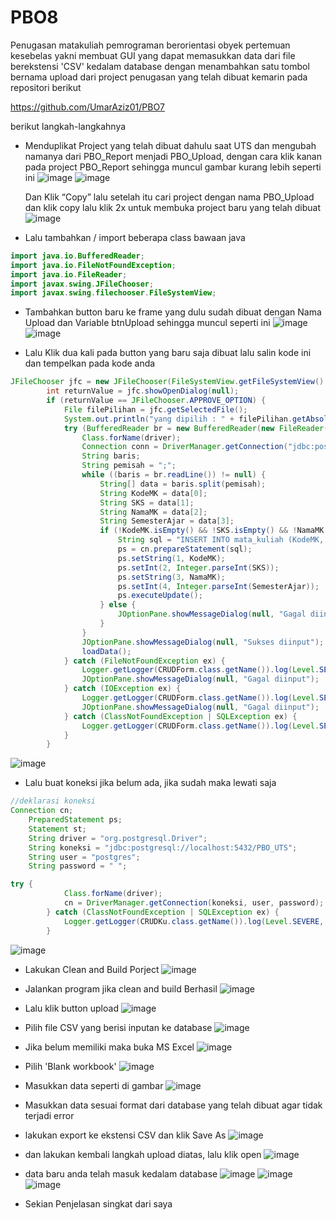 # PBO8
Penugasan matakuliah pemrograman berorientasi obyek pertemuan kesebelas yakni membuat GUI yang dapat memasukkan data dari file berekstensi 'CSV' kedalam database dengan menambahkan satu tombol bernama upload dari project penugasan yang telah dibuat kemarin pada repositori berikut 

https://github.com/UmarAziz01/PBO7 

berikut langkah-langkahnya

- Menduplikat Project yang telah dibuat dahulu saat UTS dan mengubah namanya dari PBO_Report menjadi PBO_Upload, dengan cara klik kanan pada project PBO_Report sehingga muncul gambar kurang lebih seperti ini
  ![image](https://github.com/user-attachments/assets/23ace3f3-9ff6-4296-9d20-9246b001d383)
  ![image](https://github.com/user-attachments/assets/c8f84e6a-4408-434d-8043-1b5237af215d)

  Dan Klik “Copy” lalu setelah itu cari project dengan nama PBO_Upload dan klik copy lalu klik 2x untuk membuka project baru yang telah dibuat
  ![image](https://github.com/user-attachments/assets/52150f41-9646-48f2-9df1-83fb8b080e24)


- Lalu tambahkan /  import beberapa class bawaan java
```java
import java.io.BufferedReader;
import java.io.FileNotFoundException;
import java.io.FileReader;
import javax.swing.JFileChooser;
import javax.swing.filechooser.FileSystemView;
```

  - Tambahkan button baru ke frame yang dulu sudah dibuat dengan Nama Upload dan Variable btnUpload sehingga muncul seperti ini
    ![image](https://github.com/user-attachments/assets/42c357c1-d697-48a1-ad19-3383f3e20344)
    ![image](https://github.com/user-attachments/assets/cd01984c-a24a-4a78-a3b4-5f9b51015dc8)

  - Lalu Klik dua kali pada button yang baru saja dibuat lalu salin kode ini dan tempelkan pada kode anda

```java
JFileChooser jfc = new JFileChooser(FileSystemView.getFileSystemView().getHomeDirectory());
        int returnValue = jfc.showOpenDialog(null);
        if (returnValue == JFileChooser.APPROVE_OPTION) {
            File filePilihan = jfc.getSelectedFile();
            System.out.println("yang dipilih : " + filePilihan.getAbsolutePath());
            try (BufferedReader br = new BufferedReader(new FileReader(filePilihan))) {
                Class.forName(driver);
                Connection conn = DriverManager.getConnection("jdbc:postgresql://localhost:5432/PBO_UTS", "postgres", " ");
                String baris;
                String pemisah = ";";
                while ((baris = br.readLine()) != null) {
                    String[] data = baris.split(pemisah);
                    String KodeMK = data[0];
                    String SKS = data[1];
                    String NamaMK = data[2];
                    String SemesterAjar = data[3];
                    if (!KodeMK.isEmpty() && !SKS.isEmpty() && !NamaMK.isEmpty() && !SemesterAjar.isEmpty()) {
                        String sql = "INSERT INTO mata_kuliah (KodeMK, SKS, NamaMK, SemesterAjar) VALUES (?, ?, ?, ?)";
                        ps = cn.prepareStatement(sql);
                        ps.setString(1, KodeMK);
                        ps.setInt(2, Integer.parseInt(SKS));
                        ps.setString(3, NamaMK);
                        ps.setInt(4, Integer.parseInt(SemesterAjar));
                        ps.executeUpdate();
                    } else {
                        JOptionPane.showMessageDialog(null, "Gagal diinput");
                    }
                }
                JOptionPane.showMessageDialog(null, "Sukses diinput");
                loadData();
            } catch (FileNotFoundException ex) {
                Logger.getLogger(CRUDForm.class.getName()).log(Level.SEVERE, null, ex);
                JOptionPane.showMessageDialog(null, "Gagal diinput");
            } catch (IOException ex) {
                Logger.getLogger(CRUDForm.class.getName()).log(Level.SEVERE, null, ex);
                JOptionPane.showMessageDialog(null, "Gagal diinput");
            } catch (ClassNotFoundException | SQLException ex) {
                Logger.getLogger(CRUDForm.class.getName()).log(Level.SEVERE, null, ex);
            }
        }
```
    
  ![image](https://github.com/user-attachments/assets/f4d0269b-c89b-4e43-bba3-5c9794e16a96)


  - Lalu buat koneksi jika belum ada, jika sudah maka lewati saja

```java
//deklarasi koneksi
Connection cn;
    PreparedStatement ps;
    Statement st;
    String driver = "org.postgresql.Driver";
    String koneksi = "jdbc:postgresql://localhost:5432/PBO_UTS";
    String user = "postgres";
    String password = " ";
```

```java
try {
            Class.forName(driver);
            cn = DriverManager.getConnection(koneksi, user, password);
        } catch (ClassNotFoundException | SQLException ex) {
            Logger.getLogger(CRUDKu.class.getName()).log(Level.SEVERE, null, ex);
        }
```
  ![image](https://github.com/user-attachments/assets/89524130-8224-416c-9787-5e7445311aef)

  - Lakukan Clean and Build Porject
    ![image](https://github.com/user-attachments/assets/2002f304-00ef-4ce2-b9b5-5660611ed40b)

  - Jalankan program jika clean and build Berhasil
    ![image](https://github.com/user-attachments/assets/bf28ed9c-339e-4196-a0ed-d614513d20be)

  - Lalu klik button upload
    ![image](https://github.com/user-attachments/assets/7cb6734d-38ee-434b-bbe6-f54edf691f62)

  - Pilih file CSV yang berisi inputan ke database
    ![image](https://github.com/user-attachments/assets/bacfae7d-81df-47a7-8c15-4c366475a361)

  - Jika belum memiliki maka buka MS Excel
    ![image](https://github.com/user-attachments/assets/1585f2a0-1882-4074-8458-a847e7420527)
    
  - Pilih 'Blank workbook'
    ![image](https://github.com/user-attachments/assets/ee28d0fb-ea3b-48ce-bf0e-8c2305d29226)
    
  - Masukkan data seperti di gambar
    ![image](https://github.com/user-attachments/assets/c0fbebdb-4396-437a-9697-84ca82a69fcd)
    
  - Masukkan data sesuai format dari database yang telah dibuat agar tidak terjadi error
  - lakukan export ke ekstensi CSV dan klik Save As
    ![image](https://github.com/user-attachments/assets/0c542d6a-ae74-45ce-838a-4d46d3720cde)

  - dan lakukan kembali langkah upload diatas, lalu klik open
    ![image](https://github.com/user-attachments/assets/418955df-6e4e-4594-8474-f2cb4eb79b92)

  - data baru anda telah masuk kedalam database
    ![image](https://github.com/user-attachments/assets/63e7283f-ca9f-4b43-83b2-3c11b299a8ae)
    ![image](https://github.com/user-attachments/assets/61e3ebef-ac11-4fff-acf0-33746695c63e)
    ![image](https://github.com/user-attachments/assets/ab9e4ac7-278a-4f73-82fc-a5263eca20b1)

  - Sekian Penjelasan singkat dari saya





























